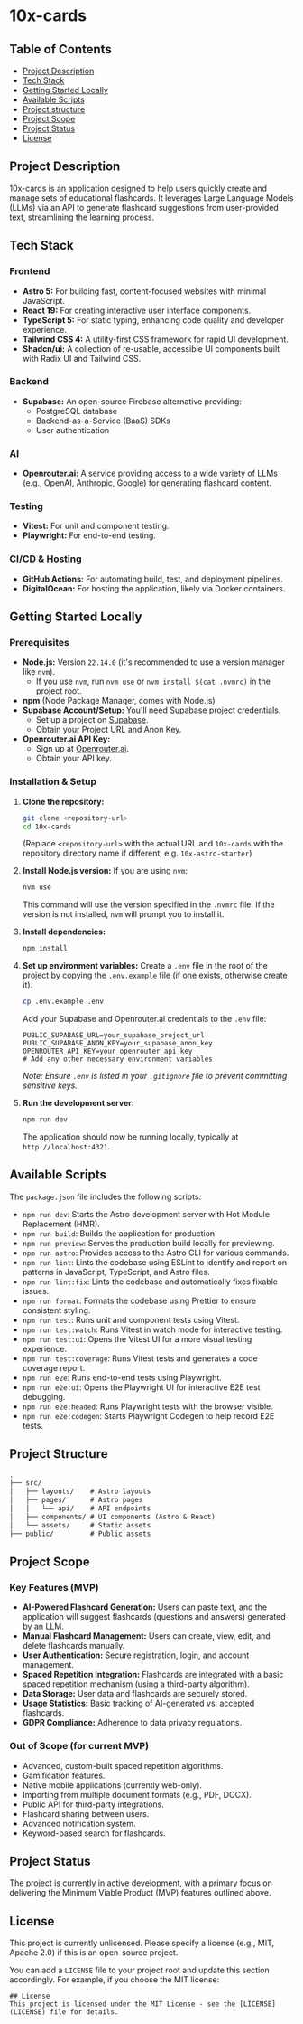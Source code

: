 # 10x-cards

## Table of Contents
- [Project Description](#project-description)
- [Tech Stack](#tech-stack)
- [Getting Started Locally](#getting-started-locally)
- [Available Scripts](#available-scripts)
- [Project structure](#project-structure)
- [Project Scope](#project-scope)
- [Project Status](#project-status)
- [License](#license)

## Project Description
10x-cards is an application designed to help users quickly create and manage sets of educational flashcards. It leverages Large Language Models (LLMs) via an API to generate flashcard suggestions from user-provided text, streamlining the learning process.

## Tech Stack

### Frontend
*   **Astro 5:** For building fast, content-focused websites with minimal JavaScript.
*   **React 19:** For creating interactive user interface components.
*   **TypeScript 5:** For static typing, enhancing code quality and developer experience.
*   **Tailwind CSS 4:** A utility-first CSS framework for rapid UI development.
*   **Shadcn/ui:** A collection of re-usable, accessible UI components built with Radix UI and Tailwind CSS.

### Backend
*   **Supabase:** An open-source Firebase alternative providing:
    *   PostgreSQL database
    *   Backend-as-a-Service (BaaS) SDKs
    *   User authentication

### AI
*   **Openrouter.ai:** A service providing access to a wide variety of LLMs (e.g., OpenAI, Anthropic, Google) for generating flashcard content.

### Testing
*   **Vitest:** For unit and component testing.
*   **Playwright:** For end-to-end testing.

### CI/CD & Hosting
*   **GitHub Actions:** For automating build, test, and deployment pipelines.
*   **DigitalOcean:** For hosting the application, likely via Docker containers.

## Getting Started Locally

### Prerequisites
*   **Node.js:** Version `22.14.0` (it's recommended to use a version manager like `nvm`).
    *   If you use `nvm`, run `nvm use` or `nvm install $(cat .nvmrc)` in the project root.
*   **npm** (Node Package Manager, comes with Node.js)
*   **Supabase Account/Setup:** You'll need Supabase project credentials.
    *   Set up a project on [Supabase](https://supabase.com/).
    *   Obtain your Project URL and Anon Key.
*   **Openrouter.ai API Key:**
    *   Sign up at [Openrouter.ai](https://openrouter.ai/).
    *   Obtain your API key.

### Installation & Setup
1.  **Clone the repository:**
    ```bash
    git clone <repository-url>
    cd 10x-cards 
    ```
    (Replace `<repository-url>` with the actual URL and `10x-cards` with the repository directory name if different, e.g. `10x-astro-starter`)

2.  **Install Node.js version:**
    If you are using `nvm`:
    ```bash
    nvm use
    ```
    This command will use the version specified in the `.nvmrc` file. If the version is not installed, `nvm` will prompt you to install it.

3.  **Install dependencies:**
    ```bash
    npm install
    ```

4.  **Set up environment variables:**
    Create a `.env` file in the root of the project by copying the `.env.example` file (if one exists, otherwise create it).
    ```bash
    cp .env.example .env
    ```
    Add your Supabase and Openrouter.ai credentials to the `.env` file:
    ```env
    PUBLIC_SUPABASE_URL=your_supabase_project_url
    PUBLIC_SUPABASE_ANON_KEY=your_supabase_anon_key
    OPENROUTER_API_KEY=your_openrouter_api_key
    # Add any other necessary environment variables
    ```
    *Note: Ensure `.env` is listed in your `.gitignore` file to prevent committing sensitive keys.*

5.  **Run the development server:**
    ```bash
    npm run dev
    ```
    The application should now be running locally, typically at `http://localhost:4321`.

## Available Scripts

The `package.json` file includes the following scripts:

*   `npm run dev`: Starts the Astro development server with Hot Module Replacement (HMR).
*   `npm run build`: Builds the application for production.
*   `npm run preview`: Serves the production build locally for previewing.
*   `npm run astro`: Provides access to the Astro CLI for various commands.
*   `npm run lint`: Lints the codebase using ESLint to identify and report on patterns in JavaScript, TypeScript, and Astro files.
*   `npm run lint:fix`: Lints the codebase and automatically fixes fixable issues.
*   `npm run format`: Formats the codebase using Prettier to ensure consistent styling.
*   `npm run test`: Runs unit and component tests using Vitest.
*   `npm run test:watch`: Runs Vitest in watch mode for interactive testing.
*   `npm run test:ui`: Opens the Vitest UI for a more visual testing experience.
*   `npm run test:coverage`: Runs Vitest tests and generates a code coverage report.
*   `npm run e2e`: Runs end-to-end tests using Playwright.
*   `npm run e2e:ui`: Opens the Playwright UI for interactive E2E test debugging.
*   `npm run e2e:headed`: Runs Playwright tests with the browser visible.
*   `npm run e2e:codegen`: Starts Playwright Codegen to help record E2E tests.

## Project Structure

```md
.
├── src/
│   ├── layouts/    # Astro layouts
│   ├── pages/      # Astro pages
│   │   └── api/    # API endpoints
│   ├── components/ # UI components (Astro & React)
│   └── assets/     # Static assets
├── public/         # Public assets
```

## Project Scope

### Key Features (MVP)
*   **AI-Powered Flashcard Generation:** Users can paste text, and the application will suggest flashcards (questions and answers) generated by an LLM.
*   **Manual Flashcard Management:** Users can create, view, edit, and delete flashcards manually.
*   **User Authentication:** Secure registration, login, and account management.
*   **Spaced Repetition Integration:** Flashcards are integrated with a basic spaced repetition mechanism (using a third-party algorithm).
*   **Data Storage:** User data and flashcards are securely stored.
*   **Usage Statistics:** Basic tracking of AI-generated vs. accepted flashcards.
*   **GDPR Compliance:** Adherence to data privacy regulations.

### Out of Scope (for current MVP)
*   Advanced, custom-built spaced repetition algorithms.
*   Gamification features.
*   Native mobile applications (currently web-only).
*   Importing from multiple document formats (e.g., PDF, DOCX).
*   Public API for third-party integrations.
*   Flashcard sharing between users.
*   Advanced notification system.
*   Keyword-based search for flashcards.

## Project Status
The project is currently in active development, with a primary focus on delivering the Minimum Viable Product (MVP) features outlined above.

## License
This project is currently unlicensed. Please specify a license (e.g., MIT, Apache 2.0) if this is an open-source project.

You can add a `LICENSE` file to your project root and update this section accordingly. For example, if you choose the MIT license:

```
## License
This project is licensed under the MIT License - see the [LICENSE](LICENSE) file for details.
```

